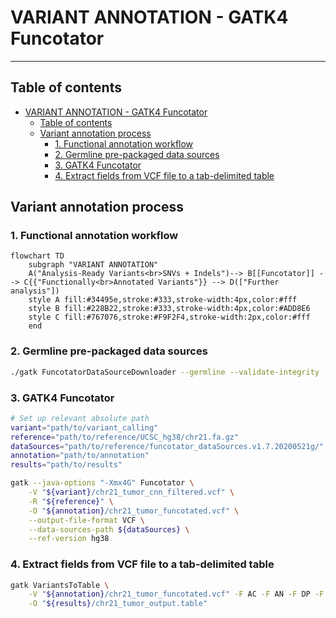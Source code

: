 # VARIANT ANNOTATION - GATK4 Funcotator

---

## Table of contents

- [VARIANT ANNOTATION - GATK4 Funcotator](#variant-annotation---gatk4-funcotator)
  - [Table of contents](#table-of-contents)
  - [Variant annotation process](#variant-annotation-process)
    - [1. Functional annotation workflow](#1-functional-annotation-workflow)
    - [2. Germline pre-packaged data sources](#2-germline-pre-packaged-data-sources)
    - [3. GATK4 Funcotator](#3-gatk4-funcotator)
    - [4. Extract fields from VCF file to a tab-delimited table](#4-extract-fields-from-vcf-file-to-a-tab-delimited-table)

## Variant annotation process

### 1. Functional annotation workflow

```mermaid
flowchart TD
    subgraph "VARIANT ANNOTATION"
    A("Analysis-Ready Variants<br>SNVs + Indels")--> B[[Funcotator]] --> C{{"Functionally<br>Annotated Variants"}} --> D(["Further analysis"])
    style A fill:#34495e,stroke:#333,stroke-width:4px,color:#fff
    style B fill:#228B22,stroke:#333,stroke-width:4px,color:#ADD8E6
    style C fill:#767076,stroke:#F9F2F4,stroke-width:2px,color:#fff
    end
```

### 2. Germline pre-packaged data sources

```bash
./gatk FuncotatorDataSourceDownloader --germline --validate-integrity --extract-after-download
```

### 3. GATK4 Funcotator

```bash
# Set up relevant absolute path
variant="path/to/variant_calling"
reference="path/to/reference/UCSC_hg38/chr21.fa.gz"
dataSources="path/to/reference/funcotator_dataSources.v1.7.20200521g/"
annotation="path/to/annotation"
results="path/to/results"
```

```bash
gatk --java-options "-Xmx4G" Funcotator \
    -V "${variant}/chr21_tumor_cnn_filtered.vcf" \
    -R "${reference}" \
    -O "${annotation}/chr21_tumor_funcotated.vcf" \
    --output-file-format VCF \
    --data-sources-path ${dataSources} \
    --ref-version hg38
```

### 4. Extract fields from VCF file to a tab-delimited table

```bash
gatk VariantsToTable \
    -V "${annotation}/chr21_tumor_funcotated.vcf" -F AC -F AN -F DP -F AF -F FUNCOTATION \
    -O "${results}/chr21_tumor_output.table"
```
